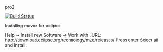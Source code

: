 pro2

[![Build Status](https://travis-ci.org/noah95/pro2.svg?branch=master)](https://travis-ci.org/noah95/pro2)

Installing maven for eclipse

Help -> Install new Software -> Work with..
URL: http://download.eclipse.org/technology/m2e/releases/
Press enter
Select all and install.